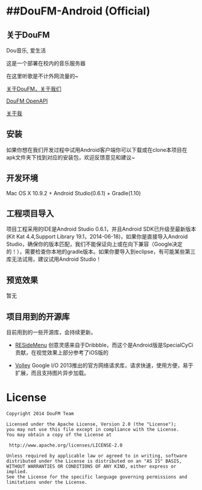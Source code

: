 ##DouFM-Android (Official)
=====================

## 关于DouFM


Dou音乐, 爱生活

这是一个部署在校内的音乐服务器

在这里听歌是不计外网流量的~

[关于DouFM，关于我们](http://jianshu.io/p/DaMq7e)

[DouFM OpenAPI](http://jianshu.io/p/9084e1b0bfb7)

[关于我](http://qichaochen.github.io/#second)

## 安装

如果你想在我们开发过程中试用Android客户端你可以下载或在clone本项目在apk文件夹下找到对应的安装包，欢迎反馈意见和建议~

## 开发环境

Mac OS X 10.9.2 + Android Studio(0.6.1) + Gradle(1.10)

## 工程项目导入

项目工程采用的IDE是Android Studio 0.6.1，并且Android SDK已升级至最新版本(Kit Kat 4.4,Support Library 19.1，2014-06-18)，如果你是直接导入Android Studio，确保你的版本匹配，我们不能保证向上或在向下兼容（Google决定的！），需要检查你本地的gradle版本。如果你要导入到eclipse，有可能某些第三库无法试用，建议试用Android Studio！

## 预览效果

暂无


## 项目用到的开源库

目前用到的一些开源库，会持续更新。

* [RESideMenu](https://github.com/SpecialCyCi/AndroidResideMenu/) 创意灵感来自于Dribbble，而这个是Android版是SpecialCyCi贡献，在视觉效果上部分参考了iOS版的

* [Volley](https://android.googlesource.com/platform/frameworks/volley) Google I/O 2013推出的官方网络请求库，请求快速，使用方便，易于扩展，而且支持图片异步加载。


License
============

    Copyright 2014 DouFM Team

	Licensed under the Apache License, Version 2.0 (the "License");
	you may not use this file except in compliance with the License.
	You may obtain a copy of the License at

     http://www.apache.org/licenses/LICENSE-2.0

	Unless required by applicable law or agreed to in writing, software
	distributed under the License is distributed on an "AS IS" BASIS,
	WITHOUT WARRANTIES OR CONDITIONS OF ANY KIND, either express or implied.
	See the License for the specific language governing permissions and
	limitations under the License.